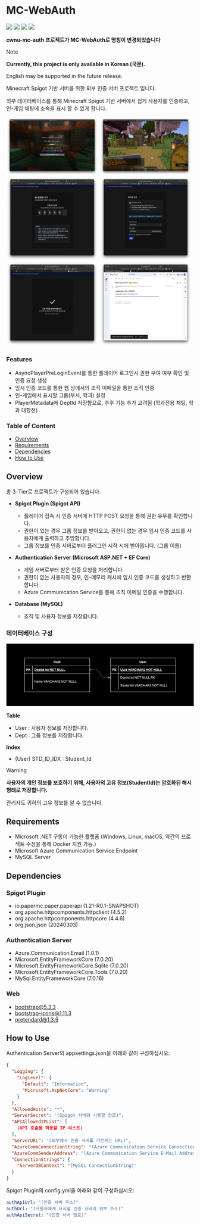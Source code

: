 # MC-WebAuth
<img src="https://img.shields.io/badge/ASP.NET-512BD4?style=for-the-badge&logo=blazor&logoColor=white"> <img src="https://img.shields.io/badge/MySQL-4479A1?style=for-the-badge&logo=mysql&logoColor=white">
<img src="https://img.shields.io/badge/SpigotMC-ED8106?style=for-the-badge&logo=spigotmc&logoColor=white"> <img src="https://img.shields.io/badge/Azure-0078D4?style=for-the-badge&logo=microsoft-azure&logoColor=white"> 

**cwnu-mc-auth 프로젝트가 MC-WebAuth로 명칭이 변경되었습니다**
>[!NOTE]
>**Currently, this project is only available in Korean (국문).**
>
>English may be supported in the future release.

Minecraft Spigot 기반 서버를 위한 외부 인증 서버 프로젝트 입니다.

외부 데이터베이스를 통해 Minecraft Spigot 기반 서버에서 쉽게 사용자를 인증하고, 인-게임 채팅에 소속을 표시 할 수 있게 합니다.

<img src="img/in_game_1.png" style="width: 49%"> <img src="img/in_game_2.png" style="width: 49%">
<img src="img/verification_1.png" style="width: 49%"> <img src="img/verification_2.png" style="width: 49%"> 
<img src="img/verification_3.png" style="width: 49%"> <img src="img/verification_4.png" style="width: 49%"> 

### Features
- AsyncPlayerPreLoginEvent를 통한 플레이어 로그인시 권한 부여 여부 확인 및 인증 요청 생성
- 임시 인증 코드를 통한 웹 상에서의 조직 이메일을 통한 조직 인증
- 인-게임에서 표시할 그룹(부서, 학과) 설정
- PlayerMetadata에 DeptId 저장함으로, 추후 기능 추가 고려됨
  (학과전용 채팅, 학과 대항전)
  
### Table of Content
- [Overview](#overview)
- [Requirements](#requirements)
- [Dependencies](#dependencies)
- [How to Use](#how-to-use)

## Overview
총 3-Tier로 프로젝트가 구성되어 있습니다.

- **Spigot Plugin (Spigot API)**
  
  - 플레이어 접속 시 인증 서버에 HTTP POST 요청을 통해 권한 유무를 확인합니다.
  - 권한이 있는 경우 그룹 정보를 받아오고, 권한이 없는 경우 임시 인증 코드를 사용자에게 출력하고 추방합니다.
  - 그룹 정보를 인증 서버로부터 플러그인 시작 시에 받아옵니다. (그룹 이름)
- **Authentication Server (Microsoft ASP.NET + EF Core)**
  
  - 게임 서버로부터 받은 인증 요청을 처리합니다.
  - 권한이 없는 사용자의 경우, 인-메모리 캐시에 임시 인증 코드를 생성하고 반환합니다.
  - Azure Communication Service를 통해 조직 이메일 인증을 수행합니다.
- **Database (MySQL)**
  
  - 조직 및 사용자 정보를 저장힙니다.
    
### 데이터베이스 구성
<img src="img/db_diagram.png">

**Table**
- User : 사용자 정보를 저장합니다.
- Dept : 그룹 정보를 저장합니다.

**Index**
- (User) STD_ID_IDX : Student_Id

>[!WARNING]
>**사용자의 개인 정보를 보호하기 위해, 사용자의 고유 정보(StudentId)는 암호화된 해시 형태로 저장합니다.**
>
>관리자도 귀하의 고유 정보를 알 수 없습니다.

## Requirements
- Microsoft .NET 구동이 가능한 플렛폼 (Windows, Linux, macOS, 약간의 프로젝트 수정을 통해 Docker 지원 가능.)
- Microsoft Azure Communication Service Endpoint
- MySQL Server

## Dependencies
### Spigot Plugin
- io.papermc.paper.paperapi (1.21-R0.1-SNAPSHOT)
- org.apache.httpcomponents.httpclient (4.5.2)
- org.apache.httpcomponents.httpcore (4.4.6)
- org.json.json (20240303)

### Authentication Server
- Azure.Communication.Email (1.0.1)
- Microsoft.EntityFrameworkCore (7.0.20)
- Microsoft.EntityFrameworkCore.Sqlite (7.0.20)
- Microsoft.EntityFrameworkCore.Tools (7.0.20)
- MySql.EntityFrameworkCore (7.0.16)

### Web
- bootstrap@5.3.3
- bootstrap-icons@1.11.3
- pretendard@1.3.9

## How to Use
Authentication Server의 appsettings.json을 아래와 같이 구성하십시오:
```json
{
  "Logging": {
    "LogLevel": {
      "Default": "Information",
      "Microsoft.AspNetCore": "Warning"
    }
  },
  "AllowedHosts": "*",
  "ServerSecret": "(Spigot 서버와 사용할 암호)",
  "APIAllowedIPList": [
    (API 호출을 허용할 IP 리스트)
  ],
  "ServerURL": "(외부에서 인증 서버를 가르키는 URL)",
  "AzureCommConnectionString": "(Azure Communication Service ConnectionString)",
  "AzureCommSenderAddress": "(Azure Communication Service E-Mail Address)",
  "ConnectionStrings": {
    "ServerDBContext": "(MySQL ConnectionString)"
  }
}

```
Spigot Plugin의 config.yml을 아래와 같이 구성하십시오:
```yml
authApiUrl: "(인증 서버 주소)"
authUrl: "(사용자에게 표시할 인증 서버의 외부 주소)"
authApiSecret: "(인증 서버 암호)"
```
